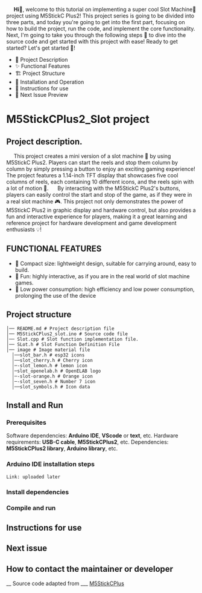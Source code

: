 &nbsp;&nbsp;&nbsp;&nbsp;&nbsp;__Hi👋__, welcome to this tutorial on implementing a super cool Slot Machine🎰 project using M5StickC Plus2! This project series is going to be divided into three parts, and today you're going to get into the first part, focusing on how to build the project, run the code, and implement the core functionality.
  Next, I'm going to take you through the following steps 📜 to dive into the source code and get started with this project with ease! Ready to get started? Let's get started 🚀!  
- 📝 Project Description
- ✨ Functional Features
- 🏗 Project Structure
- 🚀 Installation and Operation
- 🔧 Instructions for use
- 🔮 Next Issue Preview
# M5StickCPlus2_Slot project
## Project description.
&nbsp;&nbsp;&nbsp;&nbsp;&nbsp;This project creates a mini version of a slot machine 🎰 by using M5StickC Plus2. Players can start the reels and stop them column by column by simply pressing a button to enjoy an exciting gaming experience! The project features a 1.14-inch TFT display that showcases five cool columns of reels, each containing 10 different icons, and the reels spin with a lot of motion 🎡.
&nbsp;&nbsp;&nbsp;&nbsp;&nbsp;By interacting with the M5StickC Plus2's buttons, players can easily control the start and stop of the game, as if they were in a real slot machine 🎮. This project not only demonstrates the power of M5StickC Plus2 in graphic display and hardware control, but also provides a fun and interactive experience for players, making it a great learning and reference project for hardware development and game development enthusiasts 💡!

## FUNCTIONAL FEATURES
- 📏 Compact size: lightweight design, suitable for carrying around, easy to build.
- 🎉 Fun: highly interactive, as if you are in the real world of slot machine games.
- 🔋 Low power consumption: high efficiency and low power consumption, prolonging the use of the device
## Project structure
```
│── README.md # Project description file
│── M5StickCPlus2_slot.ino # Source code file
│── Slot.cpp # Slot function implementation file.
│── SLot.h # Slot Function Definition File
│── image # Image material file
  │──slot_bar.h # esp32 icons
  │──slot_cherry.h # Cherry icon
  │─-slot_lemon.h # lemon icon
  │─slot_openelab.h # OpenELAB logo
  │─-slot-orange.h # Orange icon
  │─-slot_seven.h # Number 7 icon
  │──slot_symbols.h # Icon data
```
## Install and Run

### Prerequisites
Software dependencies: __Arduino IDE__, __VScode__ or __text__, etc.
Hardware requirements: __USB-C cable__, __M5StickCPlus2__, etc.
Dependencies: __M5StickCPlus2 library__, __Arduino library__, etc.
### Arduino IDE installation steps
```
Link: uploaded later
```
### Install dependencies
### Compile and run
## Instructions for use
## Next issue
## How to contact the maintainer or developer
__ Source code adapted from ___
[M5StickCPlus](https://github.com/Sarah-C/M5StickC_Plus_Slot_Machine)

